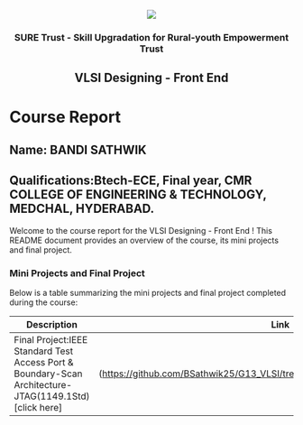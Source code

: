 <!-- PROJECT LOGO -->
<br />

<div align="center">
   <img src='https://user-images.githubusercontent.com/73131499/166115643-d3187f47-d38f-41b2-ae42-5ecbbc60de14.png' />


<h3 align="center">SURE Trust - Skill Upgradation for Rural-youth Empowerment Trust</h3>
  <h2>VLSI Designing - Front End</h2>
</div>

# Course Report

## Name: BANDI SATHWIK

## Qualifications:Btech-ECE, Final year, CMR COLLEGE OF ENGINEERING & TECHNOLOGY, MEDCHAL, HYDERABAD.

Welcome to the course report for the VLSI Designing - Front End ! This README document provides an overview of the course, its mini projects and final project.

### Mini Projects and Final Project

Below is a table summarizing the mini projects and final project completed during the course:

| Description                               | Link                                                                      |
|-------------------------------------------|---------------------------------------------------------------------------|
| Final Project:IEEE Standard Test Access Port & Boundary-Scan Architecture-JTAG(1149.1Std) [click here]|(https://github.com/BSathwik25/G13_VLSI/tree/main/Final%20Capstone%20Project)|
         
                                        
